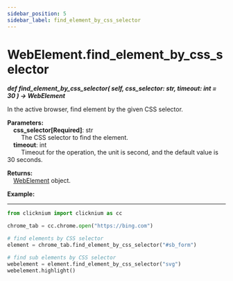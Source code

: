 ```yaml
---
sidebar_position: 5
sidebar_label: find_element_by_css_selector
---
```

# WebElement.find_element_by_css_selector
***def find_element_by_css_selector(
        self,
        css_selector: str,
        timeout: int = 30
    ) -> WebElement***  

In the active browser, find element by the given CSS selector.

**Parameters:**  
    &emsp;**css_selector[Required]**: str     
        &emsp;&emsp; The CSS selector to find the element.   
    &emsp;**timeout**: int  
        &emsp;&emsp; Timeout for the operation, the unit is second, and the default value is 30 seconds.

**Returns:**  
    &emsp;[WebElement](./webelement.md) object.

**Example:**
***
```python
from clicknium import clicknium as cc

chrome_tab = cc.chrome.open("https://bing.com")

# find elements by CSS selector
element = chrome_tab.find_element_by_css_selector("#sb_form")

# find sub elements by CSS selector
webelement = element.find_element_by_css_selector("svg")
webelement.highlight()

```